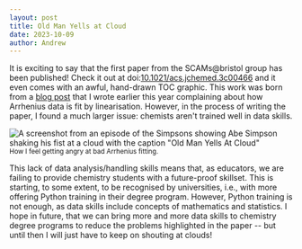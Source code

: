 ```yaml
---
layout: post
title: Old Man Yells at Cloud
date: 2023-10-09
author: Andrew
---
```


It is exciting to say that the first paper from the SCAMs@bristol group has been published! 
Check it out at doi:[10.1021/acs.jchemed.3c00466](https://pubs.acs.org/doi/10.1021/acs.jchemed.3c00466) and it even comes with an awful, hand-drawn TOC graphic. 
This work was born from a [blog post](https://mccluskey.scot/2023/04/21/the-case-against-linear-regression-in-Arrhenius-equation-fitting.html) that I wrote earlier this year complaining about how Arrhenius data is fit by linearisation. 
However, in the process of writing the paper, I found a much larger issue: chemists aren't trained well in data skills. 

![A screenshot from an episode of the Simpsons showing Abe Simpson shaking his fist at a cloud with the caption "Old Man Yells At Cloud"](https://i.kym-cdn.com/photos/images/newsfeed/001/044/247/297.png)
<br>
<small>
    How I feel getting angry at bad Arrhenius fitting.
</small>

This lack of data analysis/handling skills means that, as educators, we are failing to provide chemistry students with a future-proof skillset. 
This is starting, to some extent, to be recognised by universities, i.e., with more offering Python training in their degree program. 
However, Python training is not enough, as data skills include concepts of mathematics and statistics. 
I hope in future, that we can bring more and more data skills to chemistry degree programs to reduce the problems highlighted in the paper -- but until then I will just have to keep on shouting at clouds!